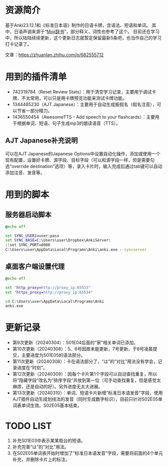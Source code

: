 # 资源简介

基于Anki23.12.1和《标准日本语》制作的日语卡牌，含语法、短语和单词。
其中，日语声调来源于“[Moji辞书](https://www.mojidict.com/)”，部分释义、词性也参考了这个。
目前还在学习中，所以陆陆续续更新，这个更新日志就暂定保留最新5条吧，也当作自己的学习打卡记录了。

文章：https://zhuanlan.zhihu.com/p/682555712

# 用到的插件清单

+ 742319784（Reset Review Stats）：用于清空学习记录，主要用于调试卡牌，不太常用，可以只是用卡牌预览功能来测试卡牌功能。
+ 1344485230（AJT Japanese）：主要用于自动生成振假名（假名注音），可以节省一部分精力。
+ 1436550454（AwesomeTTS - Add speech to your flashcards）：主要用于根据单词、短语、句子生成mp3的朗读语音（TTS）。

## AJT Japanese补充说明

可以在AJT Japanese的Japanese Options中设置自动化操作，添加或使用一个现有配置，设置好卡牌、源字段、目标字段（可以和源字段一样，但是需要勾选“override destination”选项）等，录入卡片时，输入完成后通过tab键可以自动添加注音、发音等。

# 用到的脚本

## 服务器启动脚本

```bat
@echo off

set SYNC_USER1=user:pass
set SYNC_BASE=C:\Users\user\Dropbox\AnkiServer\
::set SYNC_PORT=8080
C:\Users\user\AppData\Local\Programs\Anki\anki.exe --syncserver
```

## 桌面客户端设置代理

```bat
@echo off

set "http_proxy=http://proxy_ip:65533"
set "https_proxy=http://proxy_ip:65534"

cd C:\Users\user\AppData\Local\Programs\Anki
anki.exe
```

# 更新记录

+ 第9次更新（20240304）：S01E04后面的“家”相关单词已添加。
+ 第10次更新（20240308）：5、6号因故未能更新，7号更新，于8号凌晨提交，主要进度为S01E05的语法部分。
+ 第11次更新（20240308）：卡在语法部分了，“は”的“对比”用法没有学会，记录进度在“时刻”。
+ 第12次更新（20240309）：因每个卡片第1个字段可以自动查找重复，所以将“隐藏字段”改名为“排序字段”并放到第一位（可手动查找重复，但是感觉太麻烦，还是自动的好）。另外进度无太大进展。
+ 第13次更新（20240310）：单词、短语卡片新增“标准日本语发音”字段，使用AJT插件自动生成划线法的发音（同时生成数字标识），目前只针对S02E05单词表单词生效。S02E05基本结束。

# TODO LIST

1. 补充S01E03中表示某某柜台的短语。
2. 补充完善“は”的“对比”用法。
3. 在S02E05单词表开始时增加了“标准日本语发音”字段，需要将前面的4个单元补充，并删除卡片上的标注。